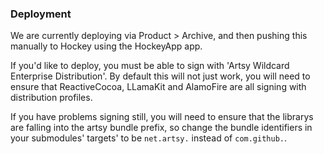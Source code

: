 ### Deployment

We are currently deploying via Product > Archive, and then pushing this manually to Hockey using the HockeyApp app.

If you'd like to deploy, you must be able to sign with 'Artsy Wildcard Enterprise Distribution'. By default this will not just work, you will need to ensure that ReactiveCocoa, LLamaKit and AlamoFire are all signing with distribution profiles.

If you have problems signing still, you will need to ensure that the librarys are falling into the artsy bundle prefix, so change the bundle identifiers in your submodules' targets' to be `net.artsy.` instead of `com.github.`.